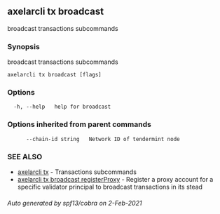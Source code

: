## axelarcli tx broadcast

broadcast transactions subcommands

### Synopsis

broadcast transactions subcommands

```
axelarcli tx broadcast [flags]
```

### Options

```
  -h, --help   help for broadcast
```

### Options inherited from parent commands

```
      --chain-id string   Network ID of tendermint node
```

### SEE ALSO

* [axelarcli tx](axelarcli_tx.md)	 - Transactions subcommands
* [axelarcli tx broadcast registerProxy](axelarcli_tx_broadcast_registerProxy.md)	 - Register a proxy account for a specific validator principal to broadcast transactions in its stead

###### Auto generated by spf13/cobra on 2-Feb-2021
